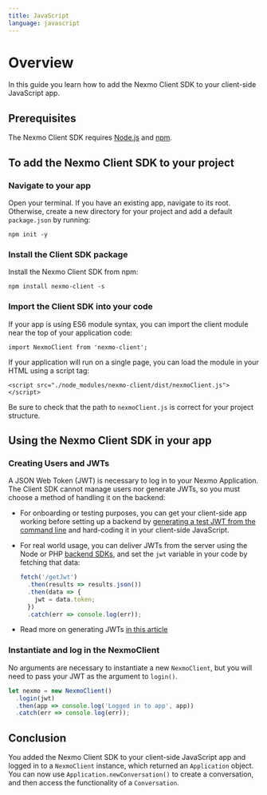 ```yaml
---
title: JavaScript
language: javascript
---
```


# Overview

In this guide you learn how to add the Nexmo Client SDK to your client-side JavaScript app.

## Prerequisites

The Nexmo Client SDK requires [Node.js](https://nodejs.org) and [npm](https://www.npmjs.com/).

## To add the Nexmo Client SDK to your project

### Navigate to your app

Open your terminal. If you have an existing app, navigate to its root. Otherwise, create a new directory for your project and add a default `package.json` by running:

```
npm init -y
```

### Install the Client SDK package

Install the Nexmo Client SDK from npm:

```
npm install nexmo-client -s
```

### Import the Client SDK into your code

If your app is using ES6 module syntax, you can import the client module near the top of your application code:

```
import NexmoClient from 'nexmo-client';
```

If your application will run on a single page, you can load the module in your HTML using a script tag:

```
<script src="./node_modules/nexmo-client/dist/nexmoClient.js"></script>
```

Be sure to check that the path to `nexmoClient.js` is correct for your project structure.

## Using the Nexmo Client SDK in your app

### Creating Users and JWTs

A JSON Web Token (JWT) is necessary to log in to your Nexmo Application. The Client SDK cannot manage users nor generate JWTs, so you must choose a method of handling it on the backend:

- For onboarding or testing purposes, you can get your client-side app working before setting up a backend by [generating a test JWT from the command line](/tutorials/client-sdk-generate-test-credentials) and hard-coding it in your client-side JavaScript.
- For real world usage, you can deliver JWTs from the server using the Node or PHP [backend SDKs](/tools), and set the `jwt` variable in your code by fetching that data:

    ```javascript
    fetch('/getJwt')
      .then(results => results.json())
      .then(data => {
        jwt = data.token;
      })
      .catch(err => console.log(err));
    ```
- Read more on generating JWTs [in this article](/client-sdk/concepts/jwt-acl)

### Instantiate and log in the NexmoClient

No arguments are necessary to instantiate a new `NexmoClient`, but you will need to pass your JWT as the argument to `login()`.

```javascript
let nexmo = new NexmoClient()
  .login(jwt)
  .then(app => console.log('Logged in to app', app))
  .catch(err => console.log(err));
```

## Conclusion

You added the Nexmo Client SDK to your client-side JavaScript app and logged in to a `NexmoClient` instance, which returned an `Application` object. You can now use `Application.newConversation()` to create a conversation, and then access the functionality of a `Conversation`.
